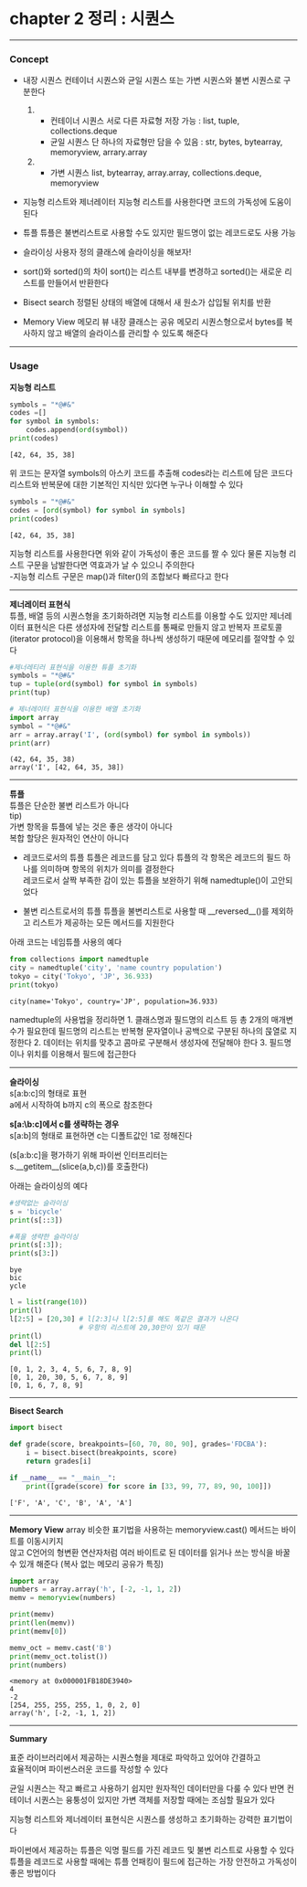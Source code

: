 # chapter 2 정리 : 시퀀스
***
### Concept 
* 내장 시퀀스
    컨테이너 시퀀스와 균일 시퀀스 또는 가변 시퀀스와 불변 시퀀스로 구분한다  
    
    1. - 컨테이너 시퀀스
          서로 다른 자료형 저장 가능 : list, tuple, collections.deque
       - 균일 시퀀스
          단 하나의 자료형만 담을 수 있음 : str, bytes, bytearray, memoryview, arrary.array
    2. - 가변 시퀀스
          list, bytearray, array.array, collections.deque, memoryview    
          
          
* 지능형 리스트와 제너레이터
    지능형 리스트를 사용한다면 코드의 가독성에 도움이 된다    
    
    
* 튜플 
    튜플은 불변리스트로 사용할 수도 있지만 필드명이 없는 레코드로도 사용 가능    
    
    
* 슬라이싱
    사용자 정의 클래스에 슬라이싱을 해보자!    
    
    
* sort()와 sorted()의 차이
    sort()는 리스트 내부를 변경하고 sorted()는 새로운 리스트를 만들어서 반환한다      
    
    
* Bisect search
    정렬된 상태의 배열에 대해서 새 원소가 삽입될 위치를 반환  
    
    
* Memory View
    메모리 뷰 내장 클래스는 공유 메모리 시퀀스형으로서 bytes를 복사하지 않고
    배열의 슬라이스를 관리할 수 있도록 해준다
***

### Usage  

**지능형 리스트**


```python
symbols = "*@#&"
codes =[]
for symbol in symbols:
    codes.append(ord(symbol))
print(codes)
```

    [42, 64, 35, 38]
    

위 코드는 문자열 symbols의 아스키 코드를 추출해 codes라는 리스트에 담은 코드다
리스트와 반복문에 대한 기본적인 지식만 있다면 누구나 이해할 수 있다


```python
symbols = "*@#&"
codes = [ord(symbol) for symbol in symbols]
print(codes)
```

    [42, 64, 35, 38]
    

지능형 리스트를 사용한다면 위와 같이 가독성이 좋은 코드를 짤 수 있다
물론 지능형 리스트 구문을 남발한다면 역효과가 날 수 있으니 주의한다  
-지능형 리스트 구문은 map()과 filter()의 조합보다 빠르다고 한다  

---

**제너레이터 표현식**  
튜플, 배열 등의 시퀀스형을 초기화하려면 지능형 리스트를 이용할 수도 있지만
제너레이터 표현식은 다른 생성자에 전달할 리스트를 통째로 만들지 않고 
반복자 프로토콜(iterator protocol)을 이용해서 항목을 하나씩 생성하기 때문에 
메모리를 절약할 수 있다


```python
#제너레티러 표현식을 이용한 튜플 초기화
symbols = "*@#&"
tup = tuple(ord(symbol) for symbol in symbols)
print(tup)

# 제너레이터 표현식을 이용한 배열 초기화
import array
symbol = "*@#&"
arr = array.array('I', (ord(symbol) for symbol in symbols))
print(arr)
```

    (42, 64, 35, 38)
    array('I', [42, 64, 35, 38])
    

---  
**튜플**  
튜플은 단순한 불변 리스트가 아니다   
tip)   
가변 항목을 튜플에 넣는 것은 좋은 생각이 아니다  
복합 할당은 원자적인 연산이 아니다
         
* 레코드로서의 튜플
      튜플은 레코드를 담고 있다 
      튜플의 각 항목은 레코드의 필드 하나를 의미하며 항목의 위치가 의미를 결정한다  
      레코드로서 살짝 부족한 감이 있는 튜플을 보완하기 위해 namedtuple()이 고안되었다  
      
* 불변 리스트로서의 튜플
      튜플을 불변리스트로 사용할 때 \_\_reversed\_\_()를 제외하고
      리스트가 제공하는 모든 메서드를 지원한다  
      
    
아래 코드는 네임튜플 사용의 예다


```python
from collections import namedtuple 
city = namedtuple('city', 'name country population')
tokyo = city('Tokyo', 'JP', 36.933)
print(tokyo)
```

    city(name='Tokyo', country='JP', population=36.933)
    

namedtuple의 사용법을 정리하면
    1. 클래스명과 필드명의 리스트 등 총 2개의 매개변수가 필요한데
       필드명의 리스트는 반복형 문자열이나 공백으로 구분된 하나의 묹열로 지정한다
    2. 데이터는 위치를 맞추고 콤마로 구분해서 생성자에 전달해야 한다
    3. 필드명이나 위치를 이용해서 필드에 접근한다  
    
---

**슬라이싱**  
s[a\:b\:c]의 형태로 표현  
a에서 시작하여 b까지 c의 폭으로 참조한다

**s[a\:\b\:c]에서 c를 생략하는 경우**  
s[a\:b]의 형태로 표현하면 c는 디폴트값인 1로 정해진다

(s[a\:b\:c]을 평가하기 위해 파이썬 인터프리터는   
s.\_\_getitem\_\_(slice(a,b,c))를 호출한다)
  
아래는 슬라이싱의 예다


```python
#생략없는 슬라이싱
s = 'bicycle'
print(s[::3])

#폭을 생략한 슬라이싱
print(s[:3]);
print(s[3:])
```

    bye
    bic
    ycle
    


```python
l = list(range(10))
print(l)
l[2:5] = [20,30] # l[2:3]나 l[2:5]를 해도 똑같은 결과가 나온다 
                 # 우항의 리스트에 20,30만이 있기 때문
print(l)
del l[2:5]
print(l)
```

    [0, 1, 2, 3, 4, 5, 6, 7, 8, 9]
    [0, 1, 20, 30, 5, 6, 7, 8, 9]
    [0, 1, 6, 7, 8, 9]
    

---
**Bisect Search**



```python
import bisect

def grade(score, breakpoints=[60, 70, 80, 90], grades='FDCBA'):
    i = bisect.bisect(breakpoints, score)
    return grades[i]

if __name__ == "__main__":
    print([grade(score) for score in [33, 99, 77, 89, 90, 100]])
```

    ['F', 'A', 'C', 'B', 'A', 'A']
    

---
**Memory View**
array 비슷한 표기법을 사용하는 memoryview.cast() 메서드는 바이트를 이동시키지  
않고 C언어의 형변환 연산자처럼 여러 바이트로 된 데이터를 읽거나 쓰는 방식을 
바꿀 수 있개 해준다
(복사 없는 메모리 공유가 특징)


```python
import array
numbers = array.array('h', [-2, -1, 1, 2])
memv = memoryview(numbers)

print(memv) 
print(len(memv))
print(memv[0])

memv_oct = memv.cast('B')
print(memv_oct.tolist())
print(numbers)
```

    <memory at 0x000001FB18DE3940>
    4
    -2
    [254, 255, 255, 255, 1, 0, 2, 0]
    array('h', [-2, -1, 1, 2])
    

---
**Summary**  
  
표준 라이브러리에서 제공하는 시퀀스형을 제대로 파악하고 있어야 간결하고  
효율적이며 파이썬스러운 코드를 작성할 수 있다
  
균일 시퀀스는 작고 빠르고 사용하기 쉽지만 원자적인 데이터만을 다룰 수 있다
반면 컨테이너 시퀀스는 융퉁성이 있지만 가변 객체를 저장할 때에는 조심할 필요가 있다
  
지능형 리스트와 제너레이터 표현식은 시퀀스를 생성하고 초기화하는 강력한 표기법이다
  
    
파이썬에서 제공하는 튜플은 익명 필드를 가진 레코드 및 불변 리스트로 사용할 수 있다
튜플을 레코드로 사용할 때에는 튜플 언패킹이 필드에 접근하는 가장 안전하고 가독성이 
좋은 방법이다 


```python

```
